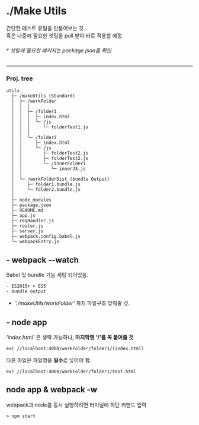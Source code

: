 # ./Make Utils
간단한 테스트 유틸을 만들어보는 깃.<br>
혹은 나중에 필요한 셋팅을 pull 받아 바로 적용할 예정.

###### * 셋팅에 필요한 패키지는 package.json을 확인

****

### Proj. tree
```
utils
  ├─ /makeUtils (Standard)
  │  ├─ /workFolder
  │  │  │
  │  │  ├─ /folder1
  │  │  │  ├─ index.html
  │  │  │  └─ /js
  │  │  │     └─ folderTest1.js
  │  │  │
  │  │  └─ /folder2
  │  │     ├─ index.html
  │  │     └─ /js
  │  │        ├─ folderTest2.js
  │  │        ├─ folderTest2.js 
  │  │        └─ /innerFolder1
  │  │           └─ innerJS.js
  │  │
  │  └─ /workFolderDist (bundle Output)
  │     ├─ folder1.bundle.js 
  │     └─ folder2.bundle.js
  │  
  ├─ node_modules
  ├─ package.json
  ├─ README.md
  ├─ app.js
  ├─ reqHandler.js
  ├─ router.js
  ├─ server.js
  ├─ webpack.config.babel.js
  └─ webpackEntry.js
```


## - webpack --watch
Babel 및 bundle 기능 세팅 되어있음.
```
- ES2015+ > ES5 
- bundle output 
```
- _'./makeUtils/workFolder'_ 까지 파일구조 맞춰줄 것.

## - node app
_'index.html'_ 은 생략 가능하나, **마지막엔 '/'를 꼭 붙여줄 것**
```
ex) //localhost:4000/workFolder/folder1/(index.html)
```

다른 파일은 파일명을 **필수**로 넣어야 함.
```
ex) //localhost:4000/workFolder/folder1/test.html
```

## node app & webpack -w 
webpack과 node를 동시 실행하려면 터미널에 하단 커맨드 입력
```
> npm start
```